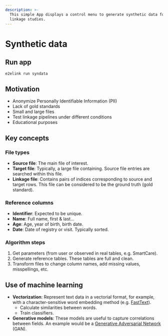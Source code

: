 ```yaml
---
description: >-
  This simple App displays a control menu to generate synthetic data for record
  linkage studies.
---
```


# Synthetic data

## Run app

```text
e2elink run syndata
```

## Motivation

* Anonymize Personally Identifiable Information \(PII\)
* Lack of gold standards
* Small and large files
* Test linkage pipelines under different conditions
* Educational purposes

## Key concepts

### File types

* **Source file**: The main file of interest.
* **Target file**: Typically, a large file containing. Source file entries are searched within this file.
* **Linkage file**: Contains pairs of indices corresponding to source and target rows. This file can be considered to be the ground truth \(gold standard\).

### Reference columns

* **Identifier**: Expected to be unique.
* **Name**: Full name, first & last...
* **Age**: Age, year of birth, birth date.
* **Date**: Date of registry or visit. Typically sorted.

### Algorithm steps

1. Get parameters \(from user or observed in real tables, e.g. SmartCare\).
2. Generate reference tables. These tables are full and clean.
3. Transform files to change column names, add missing values, misspellings, etc.

## Use of machine learning

* **Vectorization**: Represent text data in a vectorial format, for example, with a character-sensitive word embedding method \(e.g. [FastText](https://fasttext.cc/)\).
  * Calculate similarities between words.
  * Train classifiers.
* **Generative models**: These models are useful to capture correlations between fields. An example would be a [Generative Adversarial Network](https://sdv.dev/SDV/user_guides/single_table/ctgan.html) \(GAN\).

